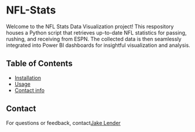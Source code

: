 # NFL-Stats
Welcome to the NFL Stats Data Visualization project! This respository houses a Python script that retrieves up-to-date NFL statistics for passing, rushing, and receiving from ESPN. The collected data is then seamlessly integrated into Power BI dashboards for insightful visualization and analysis.

## Table of Contents

- [Installation](#installation)
- [Usage](#usage)
- [Contact info](#contact)



## Contact
For questions or feedback, contact[Jake Lender](https://github.com/JacobLender)
